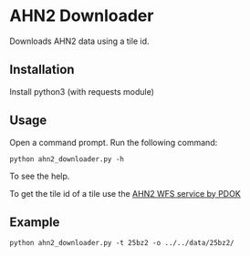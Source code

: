 # AHN2 Downloader

Downloads AHN2 data using a tile id.

## Installation

Install python3 (with requests module)

## Usage

Open a command prompt. Run the following command:

    python ahn2_downloader.py -h

To see the help.

To get the tile id of a tile use the [AHN2 WFS service by PDOK](https://www.pdok.nl/nl/service/wfs-actueel-hoogtebestand-nederland-ahn2)

## Example

    python ahn2_downloader.py -t 25bz2 -o ../../data/25bz2/
